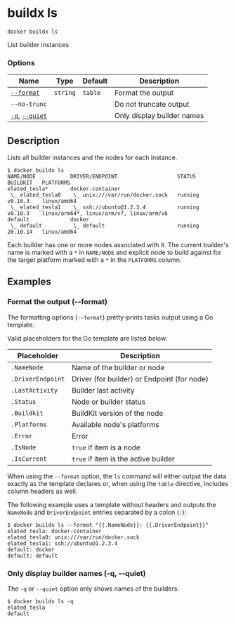 # buildx ls

```
docker buildx ls
```

<!---MARKER_GEN_START-->
List builder instances

### Options

| Name | Type | Default | Description |
| --- | --- | --- | --- |
| [`--format`](#format) | `string` | `table` | Format the output |
| `--no-trunc` |  |  | Do not truncate output |
| [`-q`](#quiet), [`--quiet`](#quiet) |  |  | Only display builder names |


<!---MARKER_GEN_END-->

## Description

Lists all builder instances and the nodes for each instance.

```console
$ docker buildx ls
NAME/NODE           DRIVER/ENDPOINT                   STATUS    BUILDKIT   PLATFORMS
elated_tesla*       docker-container
 \_ elated_tesla0    \_ unix:///var/run/docker.sock   running   v0.10.3    linux/amd64
 \_ elated_tesla1    \_ ssh://ubuntu@1.2.3.4          running   v0.10.3    linux/arm64*, linux/arm/v7, linux/arm/v6
default             docker
 \_ default          \_ default                       running   20.10.14   linux/amd64
```

Each builder has one or more nodes associated with it. The current builder's
name is marked with a `*` in `NAME/NODE` and explicit node to build against for
the target platform marked with a `*` in the `PLATFORMS` column.

## Examples

### <a name="format"></a> Format the output (--format)

The formatting options (`--format`) pretty-prints tasks output using a Go
template.

Valid placeholders for the Go template are listed below:

| Placeholder       | Description                                 |
|-------------------|---------------------------------------------|
| `.NameNode`       | Name of the builder or node                 |
| `.DriverEndpoint` | Driver (for builder) or Endpoint (for node) |
| `.LastActivity`   | Builder last activity                       |
| `.Status`         | Node or builder status                      |
| `.Buildkit`       | BuildKit version of the node                |
| `.Platforms`      | Available node's platforms                  |
| `.Error`          | Error                                       |
| `.IsNode`         | `true` if item is a node                    |
| `.IsCurrent`      | `true` if item is the active builder        |

When using the `--format` option, the `ls` command will either output the data
exactly as the template declares or, when using the `table` directive, includes
column headers as well.

The following example uses a template without headers and outputs the
`NameNode` and `DriverEndpoint` entries separated by a colon (`:`):

```console
$ docker buildx ls --format "{{.NameNode}}: {{.DriverEndpoint}}"
elated_tesla: docker-container
elated_tesla0: unix:///var/run/docker.sock
elated_tesla1: ssh://ubuntu@1.2.3.4
default: docker
default: default
```

### <a name="quiet"></a> Only display builder names (-q, --quiet)

The `-q` or `--quiet` option only shows names of the builders:

```console
$ docker buildx ls -q
elated_tesla
default
```
